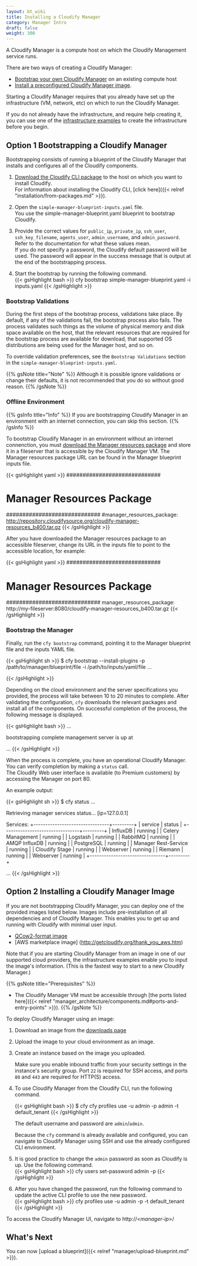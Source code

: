 ```yaml
---
layout: bt_wiki
title: Installing a Cloudify Manager
category: Manager Intro
draft: false
weight: 300
---
```

A Cloudify Manager is a compute host on which the Cloudify Management service runs.

There are two ways of creating a Cloudify Manager:

* [Bootstrap your own Cloudify Manager](#option-1-bootstrapping-a-cloudify-manager) on an existing compute host 
* [Install a preconfigured Cloudify Manager image](#option-2-installing-a-cloudify-manager-from-an-image).

Starting a Cloudify Manager requires that you already have set up the infrastructure (VM, network, etc) on which to run the Cloudify Manager.

If you do not already have the infrastructure, and require help creating it, you can use one of the [infrastructure examples](https://github.com/cloudify-examples/aws-azure-openstack-blueprint) to create the infrastructure before you begin.


## Option 1 Bootstrapping a Cloudify Manager

Bootstrapping consists of running a blueprint of the Cloudify Manager that installs and configures all of the Cloudify components.

1. [Download the Cloudify CLI package](http://getcloudify.org/downloads/get_cloudify.html) to the host on which you want to install Cloudify.   
   For information about installing the Cloudify CLI, [click here]({{< relref "installation/from-packages.md" >}}).

2. Open the `simple-manager-blueprint-inputs.yaml` file.   
   You use the simple-manager-blueprint.yaml blueprint to bootstrap Cloudify.

3. Provide the correct values for `public_ip`, `private_ip`, `ssh_user`, `ssh_key_filename`, `agents_user`, `admin_username`, and `admin_password`. Refer to the documentation for what these values mean.   
   If you do not specify a password, the Cloudify default password will be used. The password will appear in the success message that is output at the end of the bootstrapping process.
   
4. Start the bootstrap by running the following command.   
   {{< gsHighlight   bash  >}}
   cfy bootstrap simple-manager-blueprint.yaml -i inputs.yaml
   {{< /gsHighlight >}}


### Bootstrap Validations

During the first steps of the bootstrap process, validations take place. By default, if any of the validations fail, the bootstrap process also fails. The process validates such things as the volume of physical memory and disk space available on the host, that the relevant resources that are required for the bootstrap process are available for download, that supported OS distributions are being used for the Manager host, and so on.

To override validation preferences, see the `Bootstrap Validations` section in the `simple-manager-blueprint-inputs.yaml`.

{{% gsNote title="Note" %}}
Although it is possible ignore validations or change their defaults, it is not recommended that you do so without good reason.
{{% /gsNote %}}


### Offline Environment

{{% gsInfo title="Info" %}}
If you are bootstrapping Cloudify Manager in an environment with an internet connection, you can skip this section.
{{% /gsInfo %}}

To bootstrap Cloudify Manager in an environment without an internet connenction, you must [download the Manager resources package](http://getcloudify.org/downloads/get_cloudify.html) and store it in a fileserver that is  accessible by the Cloudify Manager VM. The Manager resources package URL can be found in the Manager blueprint inputs file.

{{< gsHighlight yaml >}}
#############################
# Manager Resources Package
#############################
#manager_resources_package: http://repository.cloudifysource.org/cloudify-manager-resources_b400.tar.gz
{{< /gsHighlight >}}

After you have downloaded the Manager resources package to an accessible fileserver, change its URL in the inputs file to point to the accessible location, for example:

{{< gsHighlight yaml >}}
#############################
# Manager Resources Package
#############################
manager_resources_package: http://my-fileserver:8080/cloudify-manager-resources_b400.tar.gz
{{< /gsHighlight >}}


### Bootstrap the Manager

Finally, run the `cfy bootstrap` command, pointing it to the Manager blueprint file and the inputs YAML file.

{{< gsHighlight  sh  >}}
$ cfy bootstrap --install-plugins -p /path/to/manager/blueprint/file -i /path/to/inputs/yaml/file
...

{{< /gsHighlight >}}

Depending on the cloud environment and the server specifications you provided, the process will take between 10 to 20 minutes to complete.
After validating the configuration, `cfy` downloads the relevant packages and install all of the components.
On successful completion of the process, the following message is displayed.

{{< gsHighlight  bash  >}}
...

bootstrapping complete
management server is up at <YOUR MANAGER IP ADDRESS>

...
{{< /gsHighlight >}}

When the process is complete, you have an operational Cloudify Manager. You can verify completion by making a `status` call.<br>
The Cloudify Web user interface is available (to Premium customers) by accessing the Manager on port 80.

An example output:

{{< gsHighlight  sh  >}}
$ cfy status
...

Retrieving manager services status... [ip=127.0.0.1]

Services:
+--------------------------------+---------+
|            service             |  status |
+--------------------------------+---------+
| InfluxDB                       | running |
| Celery Management              | running |
| Logstash                       | running |
| RabbitMQ                       | running |
| AMQP InfluxDB                  | running |
| PostgreSQL                     | running |
| Manager Rest-Service           | running |
| Cloudify Stage                 | running |
| Webserver                      | running |
| Riemann                        | running |
| Webserver                      | running |
+--------------------------------+---------+

...
{{< /gsHighlight >}}


## Option 2 Installing a Cloudify Manager Image

If you are not bootstrapping Cloudify Manager, you can deploy one of the provided images listed below. Images include pre-installation of all dependencies and of Cloudify Manager. This enables you to get up and running with Cloudify with minimal user input.

* [QCow2-format image](http://repository.cloudifysource.org/cloudify/4.0.0/ga-release/cloudify-manager-premium-4.0.qcow2)
* [AWS marketplace image] (http://getcloudify.org/thank_you_aws.htm)


Note that if you are starting Cloudify Manager from an image in one of our supported cloud providers, the infrastructure examples enable you to input the image's information. (This is the fastest way to start to a new Cloudify Manager.)


{{% gsNote title="Prerequisites" %}}
 * The Cloudify Manager VM must be accessible through [the ports listed here]({{< relref "manager_architecture/components.md#ports-and-entry-points" >}}).
 {{% /gsNote %}}


To deploy Cloudify Manager using an image:

 1. Download an image from the [downloads page](http://getcloudify.org/downloads/get_cloudify.html)

 1. Upload the image to your cloud environment as an image.

 1. Create an instance based on the image you uploaded.

    Make sure you enable inbound traffic from your  security settings in the instance's security group. Port `22` is required for SSH access, and ports `80` and `443` are required for HTTP(S) access.

 1. To use Cloudify Manager from the Cloudify CLI, run the following command.   
    
    {{< gsHighlight  bash  >}}
    $ cfy cfy profiles use <manager-ip> -u admin -p admin -t default_tenant
    {{< /gsHighlight >}}
   
    The default username and password are `admin`/`admin`. 

    Because the `cfy` command is already available and configured, you can navigate to Cloudify Manager using SSH and use the already configured CLI environment.

 1. It is good practice to change the `admin` password as soon as Cloudify is up. Use the following command.   
    {{< gsHighlight  bash  >}}
    cfy users set-password admin -p <new-password>
    {{< /gsHighlight >}}

 1. After you have changed the password, run the following command to update the active CLI profile to use the new password.   
    {{< gsHighlight  bash  >}}
    cfy profiles use <manager-ip> -u admin -p <the-new-password> -t default_tenant
    {{< /gsHighlight >}}

 To access the Cloudify Manager UI, navigate to http://<_manager-ip_>/
 
## What's Next

You can now [upload a blueprint]({{< relref "manager/upload-blueprint.md" >}}).



